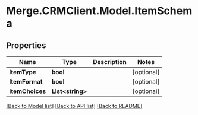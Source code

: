 # Merge.CRMClient.Model.ItemSchema

## Properties

Name | Type | Description | Notes
------------ | ------------- | ------------- | -------------
**ItemType** | **bool** |  | [optional] 
**ItemFormat** | **bool** |  | [optional] 
**ItemChoices** | **List&lt;string&gt;** |  | [optional] 

[[Back to Model list]](../README.md#documentation-for-models) [[Back to API list]](../README.md#documentation-for-api-endpoints) [[Back to README]](../README.md)

